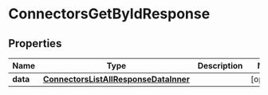 

# ConnectorsGetByIdResponse


## Properties

| Name | Type | Description | Notes |
|------------ | ------------- | ------------- | -------------|
|**data** | [**ConnectorsListAllResponseDataInner**](ConnectorsListAllResponseDataInner.md) |  |  [optional] |



